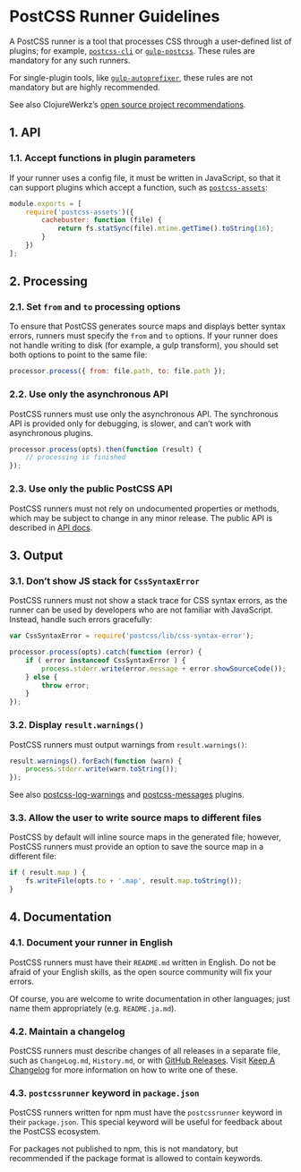 # PostCSS Runner Guidelines

A PostCSS runner is a tool that processes CSS through a user-defined list
of plugins; for example, [`postcss-cli`] or [`gulp‑postcss`].
These rules are mandatory for any such runners.

For single-plugin tools, like [`gulp-autoprefixer`],
these rules are not mandatory but are highly recommended.

See also ClojureWerkz’s [open source project recommendations].

[open source project recommendations]:  http://blog.clojurewerkz.org/blog/2013/04/20/how-to-make-your-open-source-project-really-awesome/
[`gulp-autoprefixer`]: https://github.com/sindresorhus/gulp-autoprefixer
[`gulp‑postcss`]:      https://github.com/w0rm/gulp-postcss
[`postcss-cli`]:       https://github.com/code42day/postcss-cli

## 1. API

### 1.1. Accept functions in plugin parameters

If your runner uses a config file, it must be written in JavaScript, so that
it can support plugins which accept a function, such as [`postcss-assets`]:

```js
module.exports = [
    require('postcss-assets')({
        cachebuster: function (file) {
            return fs.statSync(file).mtime.getTime().toString(16);
        }
    })
];
```

[`postcss-assets`]: https://github.com/borodean/postcss-assets

## 2. Processing

### 2.1. Set `from` and `to` processing options

To ensure that PostCSS generates source maps and displays better syntax errors,
runners must specify the `from` and `to` options. If your runner does not handle
writing to disk (for example, a gulp transform), you should set both options
to point to the same file:

```js
processor.process({ from: file.path, to: file.path });
```

### 2.2. Use only the asynchronous API

PostCSS runners must use only the asynchronous API.
The synchronous API is provided only for debugging, is slower,
and can’t work with asynchronous plugins.

```js
processor.process(opts).then(function (result) {
    // processing is finished
});
```

### 2.3. Use only the public PostCSS API

PostCSS runners must not rely on undocumented properties or methods,
which may be subject to change in any minor release. The public API
is described in [API docs].

[API docs]: https://github.com/postcss/postcss/blob/master/docs/api.md

## 3. Output

### 3.1. Don’t show JS stack for `CssSyntaxError`

PostCSS runners must not show a stack trace for CSS syntax errors,
as the runner can be used by developers who are not familiar with JavaScript.
Instead, handle such errors gracefully:

```js
var CssSyntaxError = require('postcss/lib/css-syntax-error');

processor.process(opts).catch(function (error) {
    if ( error instanceof CssSyntaxError ) {
        process.stderr.write(error.message + error.showSourceCode());
    } else {
        throw error;
    }
});
```

### 3.2. Display `result.warnings()`

PostCSS runners must output warnings from `result.warnings()`:

```js
result.warnings().forEach(function (warn) {
    process.stderr.write(warn.toString());
});
```

See also [postcss-log-warnings] and [postcss-messages] plugins.

[postcss-log-warnings]: https://github.com/davidtheclark/postcss-log-warnings
[postcss-messages]:     https://github.com/postcss/postcss-messages

### 3.3. Allow the user to write source maps to different files

PostCSS by default will inline source maps in the generated file; however,
PostCSS runners must provide an option to save the source map in a different
file:

```js
if ( result.map ) {
    fs.writeFile(opts.to + '.map', result.map.toString());
}
```

## 4. Documentation

### 4.1. Document your runner in English

PostCSS runners must have their `README.md` written in English. Do not be afraid
of your English skills, as the open source community will fix your errors.

Of course, you are welcome to write documentation in other languages;
just name them appropriately (e.g. `README.ja.md`).

### 4.2. Maintain a changelog

PostCSS runners must describe changes of all releases in a separate file,
such as `ChangeLog.md`, `History.md`, or with [GitHub Releases].
Visit [Keep A Changelog] for more information on how to write one of these.

[Keep A Changelog]: http://keepachangelog.com/
[GitHub Releases]:  https://help.github.com/articles/creating-releases/

### 4.3. `postcssrunner` keyword in `package.json`

PostCSS runners written for npm must have the `postcssrunner` keyword
in their `package.json`. This special keyword will be useful for feedback about
the PostCSS ecosystem.

For packages not published to npm, this is not mandatory, but recommended
if the package format is allowed to contain keywords.
